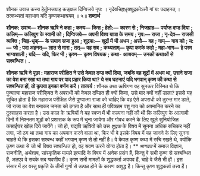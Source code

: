 

शौनक उवाच कस्य हेतोॢनजग्राह कङ्क्षल दिग्विजये नृप: । नृदेवचिह्नधृक्शूद्रकोऽसौ गां य: पदाहनत् । तत्कथ्यतां महाभाग यदि कृष्णकथाश्रयम् ॥ ५॥ **शब्दार्थ** 

**शौनक: उवाच—** **शौनक ऋषि ने कहा** **; कस्य—** **किस** **; हेतो:—** **कारण से** **; निजग्राह—** **पर्याप्त दण्ड दिया** **; कलिम्—** **कलियुग** **के स्वामी को** **; दिग्विजये—** **अपनी विश्व यात्रा के समय** **; नृप:—** **राजा** **; नृ-देव—** **राजसी व्यक्ति** **; चिह्न-धृक्—** **के समान सजा** **हुआ** **; शूद्रक:—** **शूद्रों में भी अधम** **; असौ—** **वह** **; गाम्—** **गाय को** **; य:—** **जो** **; पदा अहनत्—** **लात से मारा** **; तत्—** **वह सब** **;** **कथ्यताम्—** **कृपा करके कहो** **; महा-भाग—** **हे परम भाग्यशाली** **; यदि—** **यदि, फिर भी** **; कृष्ण—** **कृष्ण विषयक** **; कथा-** **आश्रयम्—** **उनकी कथाओं से सश्बन्धित।** **.** 

**शौनक ऋषि ने पूछा : महाराज परीक्षित ने उसे केवल दण्ड क्यों दिया, जबकि वह शूद्रों में** **अधम था, उसने राजा का वेश बना रखा था तथा गाय पर पाद प्रहार किया था? ये सब घटनाएं** **यदि भगवान् कृष्ण की कथा से सश्बन्धित हों, तो कृपया इनका वर्णन करें।** **तात्पर्य** : शौनक तथा ऋषिगण यह सुनकर विस्मित थे कि पुण्यात्मा महाराज परीकि्षत ने अपराधी को केवल दण्डित ही क्यों किया, उसे मार क्यों नहीं डाला? इससे यह सूचित होता है कि महाराज परीक्षित जैसे पुण्यात्मा राजा को चाहिए कि वह ऐसे अपराधी को तुरन्त मार डाले, जो राजा का वेश बनाकर जनता को ठगता है और साथ ही पवित्रतम पशु गाय को अपमानित करने का दुस्साहस करता है। उस काल के ऋषियों ने यह स्वप्न में भी कल्पना नहीं की थी कि कलियुग के अग्रगामी दिनों में निश्नतम शूद्रों को प्रशासक के रूप में चुना जायेगा और गोवध करने के लिए खुले सुनियोजित कसाईघर खोल दिये जायेंगे। जो हो, यद्यपि ऋषियों को उस *शूद्रक* के विषय में सुनना अधिक रुचिकर नहीं लगा, जो ठग था तथा गाय का अपमान करने वाला था, फिर भी वे इसके विषय में यह जानने के लिए सुनना चाहते थे कि इसका सश्बन्ध कहीं भगवान् कृष्ण से तो नहीं है। वे केवल कृष्ण कथा में रुचि रखते थे, क्योंकि कृष्ण कथा से जो भी विषय सश्बन्धित हो, वह श्रवण करने योग्य होता है। ** *भागवत* में समाज विज्ञान, राजनीति, अर्थशाष, सांस्कृतिक मामले इत्यादि के विषय में अनेक प्रसंग हैं, किन्तु वे सभी कृष्ण से सश्बन्धित हैं, अतएव वे सबके सब श्रवणीय हैं। कृष्ण सभी मामलों के शुद्धकर्ता अवयव हैं, चाहे वे जैसे भी हों। इस संसार में हर वस्तु प्रकृति के तीनों गुणों से उत्पन्न होने के कारण अशुद्ध है। किन्तु कृष्ण शुद्धकर्ता तत्त्व हैं। 